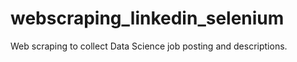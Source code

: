 # webscraping_linkedin_selenium
Web scraping to collect Data Science job posting and descriptions. 
